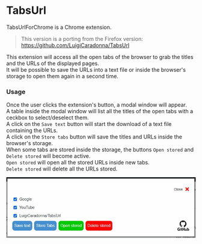 # TabsUrl

TabsUrlForChrome is a Chrome extension.  

> This version is a porting from the Firefox version:  
> https://github.com/LuigiCaradonna/TabsUrl

This extension will access all the open tabs of the browser to grab the titles and the URLs of the displayed pages.  
It will be possible to save the URLs into a text file or inside the browser's storage to open them again in a second time.  
  
### Usage
Once the user clicks the extension's button, a modal window will appear.  
A table inside the modal window will list all the titles of the open tabs with a ceckbox to select/deselect them.  
A click on the `Save text` button will start the download of a text file containing the URLs.  
A click on the `Store tabs` button will save the titles and URLs inside the browser's storage.  
When some tabs are stored inside the storage, the buttons `Open stored` and `Delete stored` will become active.  
`Open stored` will open all the stored URLs inside new tabs.  
`Delete stored` will delete all the URLs stored.  

![Interface](/resources/tabsurl.jpg)  